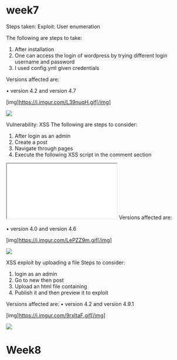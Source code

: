 # week7
Steps taken:
Exploit: User enumeration

The following are steps to take:
1.	After installation 
2.	One can access the login of wordpress by trying different login username and password 
3.	I used config.yml given credentials 

Versions affected are:

•	version 4.2 and version 4.7

[img]https://i.imgur.com/L39nuqH.gif[/img]

![](https://i.imgur.com/L39nuqH.gif[/img)



Vulnerability: XSS 
The following are steps to consider:
1.	After login as an admin
2.	Create a post 
3.	Navigate through pages
4.	Execute the following XSS script in the comment section
<IFRAME SRC=” javascript:alert(‘XSS’);”> </IFRAME>
Versions affected are:

•	version 4.0 and version 4.6


[img]https://i.imgur.com/LePZZ9m.gif[/img]

![](https://i.imgur.com/LePZZ9m.gif[/img)


XSS exploit by uploading a file
Steps to consider:
1.	login as an admin
2.	Go to new then post
3.	Upload an html file containing <SCRIPT>alert('XSS’) </SCRIPT>
4.	Publish it and then preview it to exploit

Versions affected are:
•	version 4.2 and version 4.9.1

[img]https://i.imgur.com/9rxItaF.gif[/img]

![](https://i.imgur.com/9rxItaF.gif[/img])




# Week8
